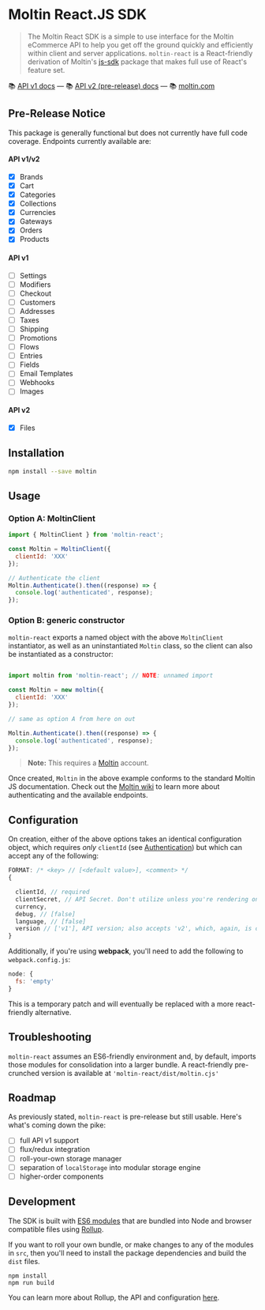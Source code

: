 # Moltin React.JS SDK
> The Moltin React SDK is a simple to use interface for the Moltin eCommerce API to help you get off the ground quickly and efficiently within client and server applications. `moltin-react` is a React-friendly derivation of Moltin's [js-sdk](https://github.com/moltin/js-sdk/tree/master) package that makes full use of React's feature set.

📚 [API v1 docs](https://docs.moltin.com/) &mdash; 📚 [API v2 (pre-release) docs](https://moltin.api-docs.io/v2) &mdash; 📚 [moltin.com](https://moltin.com)

## Pre-Release Notice
This package is generally functional but does not currently have full code coverage. Endpoints currently available are:

#### API v1/v2
- [x] Brands
- [x] Cart
- [x] Categories
- [x] Collections
- [x] Currencies
- [x] Gateways
- [x] Orders
- [x] Products

#### API v1
- [ ] Settings
- [ ] Modifiers
- [ ] Checkout
- [ ] Customers
- [ ] Addresses
- [ ] Taxes
- [ ] Shipping
- [ ] Promotions
- [ ] Flows
- [ ] Entries
- [ ] Fields
- [ ] Email Templates
- [ ] Webhooks
- [ ] Images

#### API v2
- [x] Files

## Installation
```sh
npm install --save moltin
```


## Usage
### Option A: MoltinClient
```js
import { MoltinClient } from 'moltin-react';

const Moltin = MoltinClient({
  clientId: 'XXX'
});

// Authenticate the client
Moltin.Authenticate().then((response) => {
  console.log('authenticated', response);
});

```
### Option B: generic constructor
`moltin-react` exports a named object with the above `MoltinClient` instantiator, as well as an uninstantiated `Moltin` class, so the client can also be instantiated as a constructor:

```js

import moltin from 'moltin-react'; // NOTE: unnamed import

const Moltin = new moltin({
  clientId: 'XXX'
});

// same as option A from here on out

Moltin.Authenticate().then((response) => {
  console.log('authenticated', response);
});

```
> **Note:** This requires a [Moltin](http://moltin.com) account.

Once created, `Moltin` in the above example conforms to the standard Moltin JS documentation. Check out the [Moltin wiki](https://github.com/moltin/js-sdk/wiki) to learn more about authenticating and the available endpoints.

## Configuration
On creation, either of the above options takes an identical configuration object, which requires _only_ `clientId` (see [Authentication](https://docs.moltin.com/authenticate)) but which can accept any of the following:

```js
FORMAT: /* <key> // [<default value>], <comment> */
{

  clientId, // required
  clientSecret, // API Secret. Don't utilize unless you're rendering on server.
  currency,
  debug, // [false]
  language, // [false]
  version // ['v1'], API version; also accepts 'v2', which, again, is currently unavailable.
}
```

Additionally, if you're using **webpack**, you'll need to add the following to `webpack.config.js`:

```js
node: {
  fs: 'empty'
}
```

This is a temporary patch and will eventually be replaced with a more react-friendly alternative.

## Troubleshooting
`moltin-react` assumes an ES6-friendly environment and, by default, imports those modules for consolidation into a larger bundle. A react-friendly pre-crunched version is available at `'moltin-react/dist/moltin.cjs'`

## Roadmap
As previously stated, `moltin-react` is pre-release but still usable. Here's what's coming down the pike:

- [ ] full API v1 support
- [ ] flux/redux integration
- [ ] roll-your-own storage manager
- [ ] separation of `localStorage` into modular storage engine
- [ ] higher-order components

## Development

The SDK is built with [ES6 modules](https://strongloop.com/strongblog/an-introduction-to-javascript-es6-modules/) that are bundled into Node and browser compatible files using [Rollup](http://rollupjs.org).

If you want to roll your own bundle, or make changes to any of the modules in `src`, then you'll need to install the package dependencies and build the `dist` files.

```
npm install
npm run build
```

You can learn more about Rollup, the API and configuration  [here](https://github.com/rollup/rollup/wiki).
